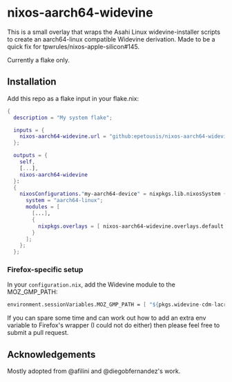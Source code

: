 # nixos-aarch64-widevine

This is a small overlay that wraps the Asahi Linux widevine-installer scripts to create an aarch64-linux compatible Widevine derivation. Made to be a quick fix for tpwrules/nixos-apple-silicon#145.

Currently a flake only.

## Installation

Add this repo as a flake input in your flake.nix:

```nix
{
  description = "My system flake";

  inputs = {
    nixos-aarch64-widevine.url = "github:epetousis/nixos-aarch64-widevine";
  };

  outputs = {
    self,
    [...],
    nixos-aarch64-widevine
  }:
  {
    nixosConfigurations."my-aarch64-device" = nixpkgs.lib.nixosSystem {
      system = "aarch64-linux";
      modules = [
        [...],
        {
          nixpkgs.overlays = [ nixos-aarch64-widevine.overlays.default ];
        }
      ];
    };
  };
```

### Firefox-specific setup

In your `configuration.nix`, add the Widevine module to the MOZ_GMP_PATH:

```nix
environment.sessionVariables.MOZ_GMP_PATH = [ "${pkgs.widevine-cdm-lacros}/gmp-widevinecdm/system-installed" ];
```

If you can spare some time and can work out how to add an extra env variable to Firefox's wrapper (I could not do either) then please feel free to submit a pull request.

## Acknowledgements

Mostly adopted from @afilini and @diegobfernandez's work.
